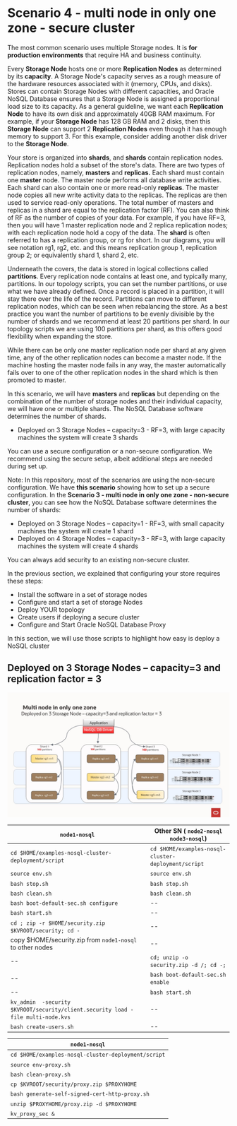 # Scenario 4 - multi node in only one zone - secure cluster

The most common scenario uses multiple Storage nodes. It is **for production environments** that require HA and business continuity.

Every **Storage Node** hosts one or more **Replication Nodes** as determined by its **capacity**. A Storage Node's capacity serves as a rough measure of the 
hardware resources associated with it (memory, CPUs, and disks). Stores can contain Storage Nodes with different capacities, and Oracle NoSQL Database
ensures that a Storage Node is assigned a proportional load size to its capacity.  As a general guideline, we want each **Replication Node** to have its own disk 
and approximately 40GB RAM maximum.  For example, if your **Storage Node** has 128 GB RAM and 2 disks, then this **Storage Node** can support 
2 **Replication Nodes** even though it has enough memory to support 3.  For this example, consider adding another disk driver to the **Storage Node**.

Your store is organized into **shards**, and **shards** contain replication nodes.  Replication nodes hold a subset of the store's data. There are two 
types of replication nodes, namely, **masters** and **replicas.** 
Each shard must contain one **master** node. The master node performs all database write activities. Each shard can also contain one or more read-only **replicas**.
The master node copies all new write activity data to the replicas. The replicas are then used to service read-only operations.  The total number of 
masters and replicas in a shard are equal to the replication factor (RF).  You can also think of RF as the number of copies of your data. For example, 
if you have RF=3, then you will have 1 master replication node and 2 replica replication nodes; with each replication node hold a copy of the data. 
The **shard** is often referred to has a replication group, or rg for short. In our diagrams, you will see notation rg1, rg2, etc. and 
this means replication group 1, replication group 2; or equivalently shard 1, shard 2, etc. 

Underneath the covers, the data is stored in logical collections called **partitions**.  Every replication node contains at least one, and typically many,
partitions.  In our topology scripts, you can set the number partitions, or use what we have already defined.  Once a record is placed in a 
partition, it will stay there over the life of the record.  Partitions can move to different replication nodes, which can be seen when rebalancing the store.
As a best practice you want the number of partitions to be evenly divisible by the number of shards and we recommend at least 20 partitions per shard.  In our 
topology scripts we are using 100 partitions per shard, as this offers good flexibility when expanding the store. 

While there can be only one master replication node per shard at any given time, any of the other replication nodes can become a master node. If the 
machine hosting the master node fails in any way, the master automatically fails over to one of the other replication nodes in the shard which is then 
promoted to master.

In this scenario, we will have **masters** and **replicas** but depending on the combination of the number of storage nodes and their individual 
capacity, we will have one or multiple shards.   The NoSQL Database software determines the number of shards.
- Deployed on 3 Storage Nodes – capacity=3 - RF=3, with large capacity machines the system will create 3 shards

You can use a secure configuration or a non-secure configuration. We recommend using the secure setup, albeit additional steps are needed during set up.

Note: In this repository, most of the scenarios are using the non-secure configuration. We have **this scenario** showing how to set up a secure configuration.
In the **Scenario 3 - multi node in only one zone - non-secure cluster**, you can see how the NoSQL Database software determines the number of shards:
- Deployed on 3 Storage Nodes – capacity=1 - RF=3, with small capacity machines the system will create 1 shard
- Deployed on 4 Storage Nodes – capacity=3 - RF=3, with large capacity machines the system will create 4 shards

You can always add security to an existing non-secure cluster.

In the previous section, we explained that configuring your store requires these steps:
- Install the software in a set of storage nodes
- Configure and start a set of storage Nodes
- Deploy YOUR topology
- Create users if deploying a secure cluster
- Configure and Start Oracle NoSQL Database Proxy

In this section, we will use those scripts to highlight how easy is deploy a NoSQL cluster

## Deployed on 3 Storage Nodes – capacity=3 and replication factor = 3

  ![Oracle NoSQL](./multi-node-cap3.jpg)

`node1-nosql` | Other SN ( `node2-nosql` `node3-nosql`) |
---|---|
`cd $HOME/examples-nosql-cluster-deployment/script` | `cd $HOME/examples-nosql-cluster-deployment/script` |
`source env.sh` | `source env.sh` |
`bash stop.sh` | `bash stop.sh` | 
`bash clean.sh` | `bash clean.sh` | 
`bash boot-default-sec.sh configure` | -- |
`bash start.sh` | -- |
`cd ; zip -r $HOME/security.zip $KVROOT/security; cd - ` | -- |
copy $HOME/security.zip from `node1-nosql` to other nodes| -- |
-- |`cd; unzip -o security.zip -d /; cd -;`| -- | 
-- |`bash boot-default-sec.sh enable`| -- |
-- |`bash start.sh`| -- |
`kv_admin  -security $KVROOT/security/client.security load -file multi-node.kvs` | -- |
`bash create-users.sh` | -- |


`node1-nosql` | 
---|
`cd $HOME/examples-nosql-cluster-deployment/script` |
`source env-proxy.sh` |
`bash clean-proxy.sh` |
`cp $KVROOT/security/proxy.zip $PROXYHOME` | 
`bash generate-self-signed-cert-http-proxy.sh` |
`unzip $PROXYHOME/proxy.zip -d $PROXYHOME` | 
`kv_proxy_sec &` |


